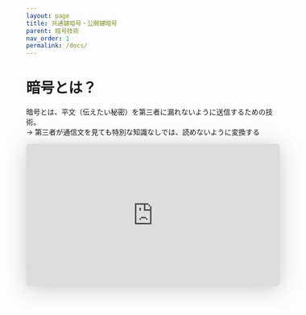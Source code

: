 ```yaml
---
layout: page
title: 共通鍵暗号・公開鍵暗号
parent: 暗号技術
nav_order: 1
permalink: /docs/
---
```


# 暗号とは？

暗号とは、平文（伝えたい秘密）を第三者に漏れないように送信するための技術。  
→ 第三者が通信文を見ても特別な知識なしでは、読めないように変換する


<iframe class="speakerdeck-iframe" frameborder="0" src="https://speakerdeck.com/player/61c874bd123f4c018d169bdf41d15d68?slide=3" title="犬でもわかる公開鍵暗号" allowfullscreen="true" style="border: 0px; background: padding-box padding-box rgba(0, 0, 0, 0.1); margin: 0px; padding: 0px; border-radius: 6px; box-shadow: rgba(0, 0, 0, 0.2) 0px 5px 40px; width: 100%; height: auto; aspect-ratio: 560 / 314;" data-ratio="1.78343949044586"></iframe>
